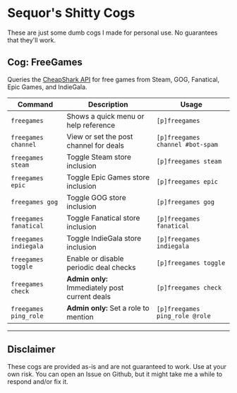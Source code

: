# Sequor's Shitty Cogs
These are just some dumb cogs I made for personal use. No guarantees that they'll work.

## Cog: FreeGames
Queries the [CheapShark API](https://apidocs.cheapshark.com/) for free games from Steam, GOG, Fanatical, Epic Games, and IndieGala.

| Command           | Description                                   | Usage                        |
|-------------------|-----------------------------------------------|------------------------------|
| `freegames`       | Shows a quick menu or help reference          | `[p]freegames`               |
| `freegames channel` | View or set the post channel for deals     | `[p]freegames channel #bot-spam` |
| `freegames steam` | Toggle Steam store inclusion                  | `[p]freegames steam`         |
| `freegames epic`  | Toggle Epic Games store inclusion             | `[p]freegames epic`          |
| `freegames gog`   | Toggle GOG store inclusion                    | `[p]freegames gog`           |
| `freegames fanatical` | Toggle Fanatical store inclusion         | `[p]freegames fanatical`      |
| `freegames indiegala` | Toggle IndieGala store inclusion         | `[p]freegames indiegala`      |
| `freegames toggle`| Enable or disable periodic deal checks       | `[p]freegames toggle`         |
| `freegames check` | **Admin only:** Immediately post current deals | `[p]freegames check`        |
| `freegames ping_role` | **Admin only:** Set a role to mention | `[p]freegames ping_role @role`   |

---

## Disclaimer

These cogs are provided as-is and are not guaranteed to work. Use at your own risk. You can open an Issue on Github, but it might
take me a while to respond and/or fix it.
